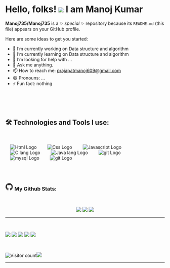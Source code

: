 # Hello, folks! <img src="https://raw.githubusercontent.com/MartinHeinz/MartinHeinz/master/wave.gif" width="30px"> I am Manoj Kumar


**Manoj735/Manoj735** is a ✨ _special_ ✨ repository because its `README.md` (this file) appears on your GitHub profile.

Here are some ideas to get you started:

- 🔭 I’m currently working on Data structure and algorithm
- 🌱 I’m currently learning on Data structure and algorithm 
- 🤔 I’m looking for help with ...
- 💬 Ask me anything.
- 📫 How to reach me: prajapatmanoj609@gmail.com
- 😄 Pronouns: ...
- ⚡ Fun fact: nothing


<br/>
<br/>


<br/>

<!-- Technologies and Tools Section -->
<h2 align="left">🛠️ Technologies and Tools I use:</h2>
<br/>
<p align="left"> 
  <img src="https://upload.wikimedia.org/wikipedia/commons/3/38/HTML5_Badge.svg" alt="Html Logo" width="50" height="50" hspace="15"/>
  <img src="https://cdn.worldvectorlogo.com/logos/css.svg" alt="Css Logo" width="50" height="50" hspace="15"/>
  <img src="https://upload.wikimedia.org/wikipedia/commons/9/99/Unofficial_JavaScript_logo_2.svg" alt="Javascript Logo" width="50" height="50" hspace="15"/>
  <img src="https://cdn.worldvectorlogo.com/logos/c.svg" alt="C lang Logo" width="50" height="50" hspace="15"/>
  <img src="https://upload.wikimedia.org/wikipedia/commons/a/a7/React-icon.svg" alt="Java lang Logo" width="50" height="50" hspace="15"/>
  <img src="https://cdn.worldvectorlogo.com/logos/python-5.svg" alt="git Logo" width="50" height="50" hspace="15"/>

  <img src="https://upload.wikimedia.org/wikipedia/commons/d/d9/Node.js_logo.svg" alt="mysql Logo" width="50" height="50" hspace="15"/>
  <img src="https://cdn.worldvectorlogo.com/logos/git-icon.svg" alt="git Logo" width="50" height="50" hspace="15"/>
</p>
<br/>
<br/>


### <img src='./github-wavy.gif' width='25px'> My Github Stats:
<br/>
<p align="center">
  

<!-- Github Stats + Streaks -->
  <img src = "https://activity-graph.herokuapp.com/graph?username=Manoj735&theme=react-dark&hide_border=true&area=true" width = 800>
  <img src = "https://github-readme-stats.vercel.app/api?username=Manoj735&show_icons=true&theme=dark&hide_border=true" width = 400>
  <img src = "https://github-readme-streak-stats.herokuapp.com?user=Manoj735&theme=dark&hide_border=true" width = 400>
  
</p>


<hr>
<br>
<p align="center">


[<img src="https://img.shields.io/badge/twitter-%231DA1F2.svg?&style=for-the-badge&logo=twitter&logoColor=white" />](https://twitter.com/ManojPr16699644) 
[<img src="https://img.shields.io/badge/linkedin-%230077B5.svg?&style=for-the-badge&logo=linkedin&logoColor=white" />](https://www.linkedin.com/in/manoj-kumar-7b9620192/) 
[<img src = "https://img.shields.io/badge/instagram-%23E4405F.svg?&style=for-the-badge&logo=instagram&logoColor=white">](https://www.instagram.com/prajapatimanoj84/) 
[<img src = "https://img.shields.io/badge/facebook-%231877F2.svg?&style=for-the-badge&logo=facebook&logoColor=white">](https://www.facebook.com/profile.php?id=100016077671461) 
[<img src = "https://img.shields.io/badge/github-%231877F2.svg?&style=for-the-badge&logo=github&logoColor=white">](https://github.com/Manoj735)
</p>
  
<br/>

![Visitor count](https://visitor-badge.laobi.icu/badge?page_id=Manoj735.Manoj735)<img src="https://media.giphy.com/media/dxn6fRlTIShoeBr69N/giphy.gif" width="30">

<hr>
